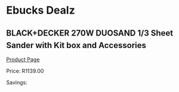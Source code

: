 
# Ebucks Dealz
## BLACK+DECKER 270W DUOSAND 1/3 Sheet Sander with Kit box and Accessories
[Product Page](https://www.ebucks.com/web/shop/productSelected.do?prodId=1010911980&catId=717342768)

Price: R1139.00

Savings: 


	